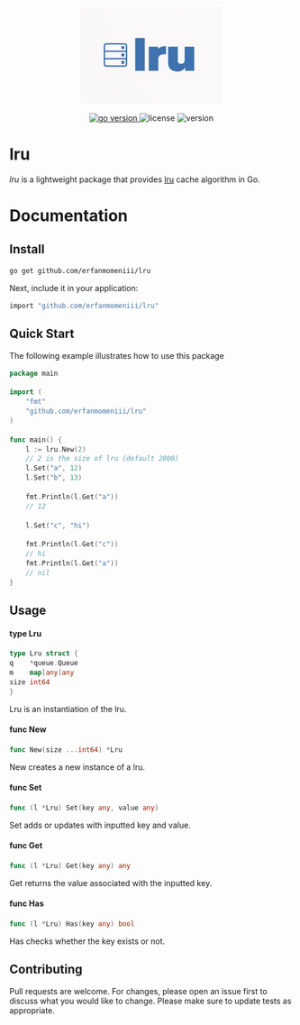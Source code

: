 <p align="center">
<img src="./assets/photos/logo.png" width=50% height=50%>
</p>
<p align="center">
<a href="https://pkg.go.dev/github.com/mehditeymorian/koi/v3?tab=doc"target="_blank">
    <img src="https://img.shields.io/badge/Go-1.20+-00ADD8?style=for-the-badge&logo=go" alt="go version" />
</a>

<img src="https://img.shields.io/badge/license-MIT-magenta?style=for-the-badge&logo=none" alt="license" />
<img src="https://img.shields.io/badge/Version-1.0.0-red?style=for-the-badge&logo=none" alt="version" />
</p>

# lru

<i>lru</i> is a lightweight package that provides [lru](https://en.wikipedia.org/wiki/Cache_replacement_policies#LRU) cache algorithm in Go.

# Documentation

## Install

```bash
go get github.com/erfanmomeniii/lru
```   

Next, include it in your application:

```bash
import "github.com/erfanmomeniii/lru"
``` 
## Quick Start
The following example illustrates how to use this package
```go
package main

import (
	"fmt"
	"github.com/erfanmomeniii/lru"
)

func main() {
	l := lru.New(2)
	// 2 is the size of lru (default 2000)
	l.Set("a", 12)
	l.Set("b", 13)
	
	fmt.Println(l.Get("a"))
	// 12
	
	l.Set("c", "hi")
	
	fmt.Println(l.Get("c"))
	// hi
	fmt.Println(l.Get("a"))
	// nil
}

```
## Usage

#### type Lru 
```go
type Lru struct {
q    *queue.Queue
m    map[any]any
size int64
}
```
Lru is an instantiation of the lru.

#### func New
```go
func New(size ...int64) *Lru
```
New creates a new instance of a lru.

#### func Set
```go
func (l *Lru) Set(key any, value any)
```
Set adds or updates with inputted key and value.

#### func Get
```go
func (l *Lru) Get(key any) any
```
Get returns the value associated with the inputted key.

#### func Has
```go
func (l *Lru) Has(key any) bool 
```
Has checks whether the key exists or not.

## Contributing
Pull requests are welcome. For changes, please open an issue first to discuss what you would like to change.
Please make sure to update tests as appropriate.



